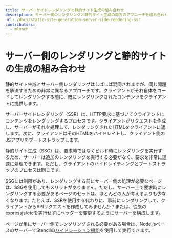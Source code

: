 ```yaml
---
title: サーバーサイドレンダリングと静的サイト生成の組み合わせ
description: サーバー側のレンダリングと静的サイト生成の両方のアプローチを組み合わせる方法
url: /docs/static-site-generation-server-side-rendering-ssr
contributors:
  - mlynch
---
```


# サーバー側のレンダリングと静的サイトの生成の組み合わせ

静的サイト生成とサーバー側レンダリングはしばしば混同されますが、同じ問題を解決するための非常に異なるアプローチです。クライアントがそれ自体をロードしてレンダリングする前に、既にレンダリングされたコンテンツをクライアントに提供します。

サーバーサイドレンダリング（SSR）は、HTTP要求に基づいてクライアントにコンテンツをレンダリングするプロセスです。クライアントがリクエストを作成し、サーバーがそれを処理して、レンダリングされたHTMLをクライアントに返します。次に、クライアントはそのHTMLをハイドレイトし、クライアント側のJSアプリをブートストラップします。

静的サイト生成（SSG）は、要求時ではなくビルド時にレンダリングを実行するため、サーバーは追加のレンダリングを実行する必要がなく、要求を非常に迅速に処理できます。ただし、クライアントのハイドレイティングとブートストラップのプロセスは同じです。

SSGには制限があり、レンダリングする前にサーバー側の処理が必要なページは、SSGを使用してもメリットがありません。ただし、サーバー上で要求時にレンダリングする必要があるページのセットは、ほとんどの人が考えるよりも少なくなります。たとえば、SSRを使用する代わりに、事前にレンダリングして、クライアントからAPIリクエストを作成してみませんか？または、従来のexpressjs/etcを実行せずにヘッダーを変更するようにサーバーを構成します。

ページが単にサーバー側でレンダリングされる必要がある場合は、Node.jsベースのサーバーでStencilの[ハイドレーション機能](/docs/hydrate-app)を使用して実行できます。